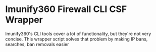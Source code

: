 # Imunify360 Firewall CLI CSF Wrapper
 Imunify360's CLI tools cover a lot of functionality, but they're not very concise. This wrapper script solves that problem by making IP bans, searches, ban removals easier
